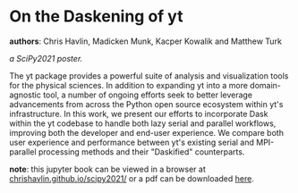 # On the Daskening of yt
**authors**: Chris Havlin, Madicken Munk, Kacper Kowalik and Matthew Turk

*a SciPy2021 poster.*

The yt package provides a powerful suite of analysis and visualization tools for the physical sciences. In addition to expanding yt into a more domain-agnostic tool, a number of ongoing efforts seek to better leverage advancements from across the Python open source ecosystem within yt's infrastructure. In this work, we present our efforts to incorporate Dask within the yt codebase to handle both lazy serial and parallel workflows, improving both the developer and end-user experience. We compare both user experience and performance between yt's existing serial and MPI-parallel processing methods and their "Daskified" counterparts.

**note**: this jupyter book can be viewed in a browser at [chrishavlin.github.io/scipy2021/](https://chrishavlin.github.io/scipy2021/) or a pdf can be downloaded [here](https://chrishavlin.github.io/scipy2021/DaskeningYt.pdf).
